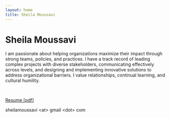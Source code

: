```yaml
---
layout: home
title: Sheila Moussavi
---
```


# Sheila Moussavi

I am passionate about helping organizations maximize their impact through strong teams, policies, and practices. I have a track record of leading complex projects with diverse stakeholders, communicating effectively across levels, and designing and implementing innovative solutions to address organizational barriers. I value relationships, continual learning, and cultural humility.


&nbsp;

[Resume [pdf]](https://www.dropbox.com/s/jnfh4extug1fh7u/Moussavi.Resume.pdf?dl=1)

<span class="contact-email">sheilamoussavi \<at\> gmail \<dot\> com</span>